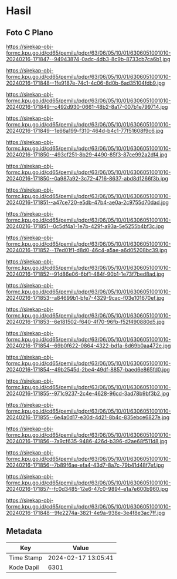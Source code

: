 # Hasil

## Foto C Plano

https://sirekap-obj-formc.kpu.go.id/cd65/pemilu/pdpr/63/06/05/10/01/6306051001010-20240216-171847--94943874-0adc-4db3-8c9b-8733cb7ca6b1.jpg

https://sirekap-obj-formc.kpu.go.id/cd65/pemilu/pdpr/63/06/05/10/01/6306051001010-20240216-171848--1fe9187e-74c1-4c06-8d0b-6ad35104fdb9.jpg

https://sirekap-obj-formc.kpu.go.id/cd65/pemilu/pdpr/63/06/05/10/01/6306051001010-20240216-171849--c492d930-0661-48b2-8a17-007b1e799714.jpg

https://sirekap-obj-formc.kpu.go.id/cd65/pemilu/pdpr/63/06/05/10/01/6306051001010-20240216-171849--1e66a199-f310-464d-b4c1-77f51608f9c6.jpg

https://sirekap-obj-formc.kpu.go.id/cd65/pemilu/pdpr/63/06/05/10/01/6306051001010-20240216-171850--493cf251-8b29-4490-85f3-87ce992a2df4.jpg

https://sirekap-obj-formc.kpu.go.id/cd65/pemilu/pdpr/63/06/05/10/01/6306051001010-20240216-171850--0a987a92-3c72-4716-8637-abd8d1266f3b.jpg

https://sirekap-obj-formc.kpu.go.id/cd65/pemilu/pdpr/63/06/05/10/01/6306051001010-20240216-171851--a47ce720-e5db-47b4-ae0a-2c9755d70dad.jpg

https://sirekap-obj-formc.kpu.go.id/cd65/pemilu/pdpr/63/06/05/10/01/6306051001010-20240216-171851--0c5df4a1-1e7b-429f-a93a-5e5255b4bf3c.jpg

https://sirekap-obj-formc.kpu.go.id/cd65/pemilu/pdpr/63/06/05/10/01/6306051001010-20240216-171852--17ed01f1-d8d0-46c4-a5ae-a6d05208bc39.jpg

https://sirekap-obj-formc.kpu.go.id/cd65/pemilu/pdpr/63/06/05/10/01/6306051001010-20240216-171852--91d86e06-6bf1-484f-90b1-1e73f7bed8ad.jpg

https://sirekap-obj-formc.kpu.go.id/cd65/pemilu/pdpr/63/06/05/10/01/6306051001010-20240216-171853--a84699b1-bfe7-4329-9cac-f03e101670ef.jpg

https://sirekap-obj-formc.kpu.go.id/cd65/pemilu/pdpr/63/06/05/10/01/6306051001010-20240216-171853--6e181502-f640-4f70-96fb-f52f490880d5.jpg

https://sirekap-obj-formc.kpu.go.id/cd65/pemilu/pdpr/63/06/05/10/01/6306051001010-20240216-171854--69b0f622-0864-4322-bd1a-6d69b0aa472e.jpg

https://sirekap-obj-formc.kpu.go.id/cd65/pemilu/pdpr/63/06/05/10/01/6306051001010-20240216-171854--49b2545d-2be4-49df-8857-baed6e865fd0.jpg

https://sirekap-obj-formc.kpu.go.id/cd65/pemilu/pdpr/63/06/05/10/01/6306051001010-20240216-171855--971c9237-2c4e-4628-96cd-3ad78b9bf3b2.jpg

https://sirekap-obj-formc.kpu.go.id/cd65/pemilu/pdpr/63/06/05/10/01/6306051001010-20240216-171855--6e4a0d17-e30d-4d21-8b4c-835ebce6827e.jpg

https://sirekap-obj-formc.kpu.go.id/cd65/pemilu/pdpr/63/06/05/10/01/6306051001010-20240216-171856--7a9cf635-9486-426d-b396-d2ae68f511d8.jpg

https://sirekap-obj-formc.kpu.go.id/cd65/pemilu/pdpr/63/06/05/10/01/6306051001010-20240216-171856--7b89f6ae-efa4-43d7-8a7c-79b41d48f7ef.jpg

https://sirekap-obj-formc.kpu.go.id/cd65/pemilu/pdpr/63/06/05/10/01/6306051001010-20240216-171857--fc0d3485-12e6-47c0-9894-e1a7e600b960.jpg

https://sirekap-obj-formc.kpu.go.id/cd65/pemilu/pdpr/63/06/05/10/01/6306051001010-20240216-171848--9fe2274a-3821-4e9a-938e-3e4f8e3ac7ff.jpg


## Metadata

| Key        | Value               |
| ---------- | ------------------- |
| Time Stamp | 2024-02-17 13:05:41 |
| Kode Dapil | 6301                |



